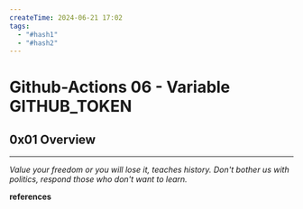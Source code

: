 ```yaml
---
createTime: 2024-06-21 17:02
tags:
  - "#hash1"
  - "#hash2"
---
```


# Github-Actions 06 - Variable GITHUB_TOKEN

## 0x01 Overview

---
*Value your freedom or you will lose it, teaches history. Don't bother us with politics, respond those who don't want to learn.*

**references**



